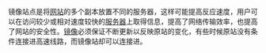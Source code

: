 镜像站点是将[网站](https://baike.baidu.com/item/%E7%BD%91%E7%AB%99/155722?fromModule=lemma_inlink)的多个副本放置不同的服务器，这样可能提高反应速度，用户可以在访问较少或相对速度较快的[服务器](https://baike.baidu.com/item/%E6%9C%8D%E5%8A%A1%E5%99%A8/100571?fromModule=lemma_inlink)上取得信息，提高了网络传输效率，也提高了网站的安全性。[镜像](https://baike.baidu.com/item/%E9%95%9C%E5%83%8F/1574?fromModule=lemma_inlink)必须保证不断更新以反映原站的变化，有些时候原站没有条件连接进高速线路，而镜像站却可以连接进。